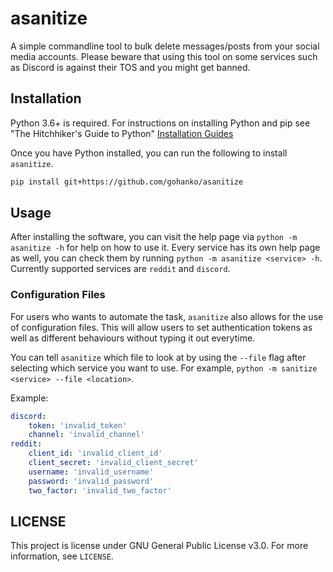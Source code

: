 # asanitize
A simple commandline tool to bulk delete messages/posts from your social media accounts. Please beware that using this tool on some services such as Discord is against their TOS and you might get banned.

## Installation
Python 3.6+ is required. For instructions on installing Python and pip see "The Hitchhiker's Guide to Python" [Installation Guides](https://docs.python-guide.org/starting/installation/)

Once you have Python installed, you can run the following to install `asanitize`.

```bash
pip install git+https://github.com/gohanko/asanitize
```

## Usage
After installing the software, you can visit the help page via `python -m asanitize -h` for help on how to use it. Every service has its own help page as well, you can check them by running `python -m asanitize <service> -h`. Currently supported services are `reddit` and `discord`.

### Configuration Files
For users who wants to automate the task, `asanitize` also allows for the use of configuration files. This will allow users to set authentication tokens as well as different behaviours without typing it out everytime.

You can tell `asanitize` which file to look at by using the `--file` flag after selecting which service you want to use. For example, `python -m sanitize <service> --file <location>`.

Example:

```yaml
discord:
    token: 'invalid_token'
    channel: 'invalid_channel'
reddit:
    client_id: 'invalid_client_id'
    client_secret: 'invalid_client_secret'
    username: 'invalid_username'
    password: 'invalid_password'
    two_factor: 'invalid_two_factor'
```

## LICENSE
This project is license under GNU General Public License v3.0. For more information, see `LICENSE`.
